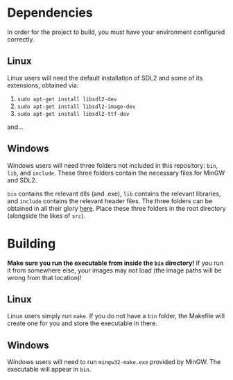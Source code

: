 # Dependencies

In order for the project to build, you must have your environment configured correctly.

## Linux

Linux users will need the default installation of SDL2 and some of its extensions, obtained via:

1. `sudo apt-get install libsdl2-dev`
2. `sudo apt-get install libsdl2-image-dev`
3. `sudo apt-get install libsdl2-ttf-dev`

and...

## Windows

Windows users will need three folders not included in this repository: `bin`, `lib`, and `include`. These three folders contain the necessary files for MinGW and SDL2.

`bin` contains the relevant dlls (and .exe), `lib` contains the relevant libraries, and `include` contains the relevant header files. The three folders can be obtained in all their glory [here](https://drive.google.com/file/d/1ct0FDnnhdu88gBQrrQQw1WwjKjYjrwKp/view?usp=sharing). Place these three folders in the root directory (alongside the likes of `src`).


# Building

**Make sure you run the executable from inside the `bin` directory!** If you run it from somewhere else, your images may not load (the image paths will be wrong from that location)!

## Linux

Linux users simply run `make`. If you do not have a `bin` folder, the Makefile will create one for you and store the executable in there.

## Windows

Windows users will need to run `mingw32-make.exe` provided by MinGW. The executable will appear in `bin`.
